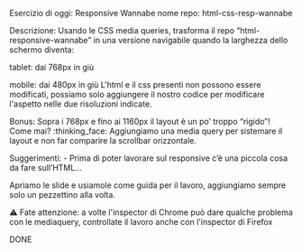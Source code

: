 Esercizio di oggi: Responsive Wannabe
nome repo: html-css-resp-wannabe

Descrizione:
Usando le CSS media queries, trasforma il repo “html-responsive-wannabe” in una versione navigabile quando la larghezza dello schermo diventa:

tablet: dai 768px in giù

mobile: dai 480px in giù L'html e il css presenti non possono essere modificati, possiamo solo aggiungere il nostro codice per modificare l'aspetto nelle due risoluzioni indicate.

Bonus: Sopra i 768px e fino ai 1160px il layout è un po’ troppo “rigido”! Come mai? :thinking_face: Aggiungiamo una media query per sistemare il layout e non far comparire la scrollbar orizzontale.

Suggerimenti: - Prima di poter lavorare sul responsive c’è una piccola cosa da fare sull’HTML…

Apriamo le slide e usiamole come guida per il lavoro, aggiungiamo sempre solo un pezzettino alla volta.

:warning: Fate attenzione: a volte l'inspector di Chrome può dare qualche problema con le mediaquery, controllate il lavoro anche con l'inspector di Firefox

DONE